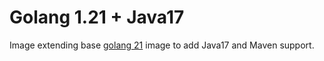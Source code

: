 Golang 1.21 + Java17
====================

Image extending base
[golang 21](https://github.com/docker-library/golang/blob/fc56cbca1a992efe6fd4d8e8aa7ba6640f4235a9/1.21/bullseye/Dockerfile)
image to add Java17 and Maven support.
